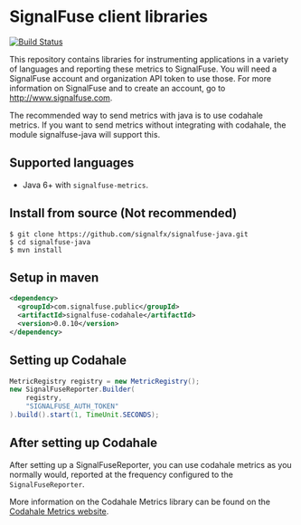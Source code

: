 SignalFuse client libraries
===========================

[![Build Status](https://travis-ci.org/signalfx/signalfuse-java.svg?branch=master)](https://travis-ci.org/signalfx/signalfuse-java)

This repository contains libraries for instrumenting applications in a
variety of languages and reporting these metrics to SignalFuse. You will
need a SignalFuse account and organization API token to use those. For
more information on SignalFuse and to create an account, go to
http://www.signalfuse.com.

The recommended way to send metrics with java is to use codahale metrics.
If you want to send metrics without integrating with codahale, the module
signalfuse-java will support this.

Supported languages
-------------------

* Java 6+ with `signalfuse-metrics`.

Install from source (Not recommended)
-------------------------------------

```
$ git clone https://github.com/signalfx/signalfuse-java.git
$ cd signalfuse-java
$ mvn install
```

Setup in maven
--------------

```xml
<dependency>
  <groupId>com.signalfuse.public</groupId>
  <artifactId>signalfuse-codahale</artifactId>
  <version>0.0.10</version>
</dependency>
```

Setting up Codahale
------------------

```java
MetricRegistry registry = new MetricRegistry();
new SignalFuseReporter.Builder(
    registry,
    "SIGNALFUSE_AUTH_TOKEN"
).build().start(1, TimeUnit.SECONDS);
```

After setting up Codahale
-------------------------

After setting up a SignalFuseReporter, you can use codahale metrics as
you normally would, reported at the frequency configured to the
`SignalFuseReporter`.

More information on the Codahale Metrics library can be found on the
[Codahale Metrics website](https://dropwizard.github.io/metrics/).
